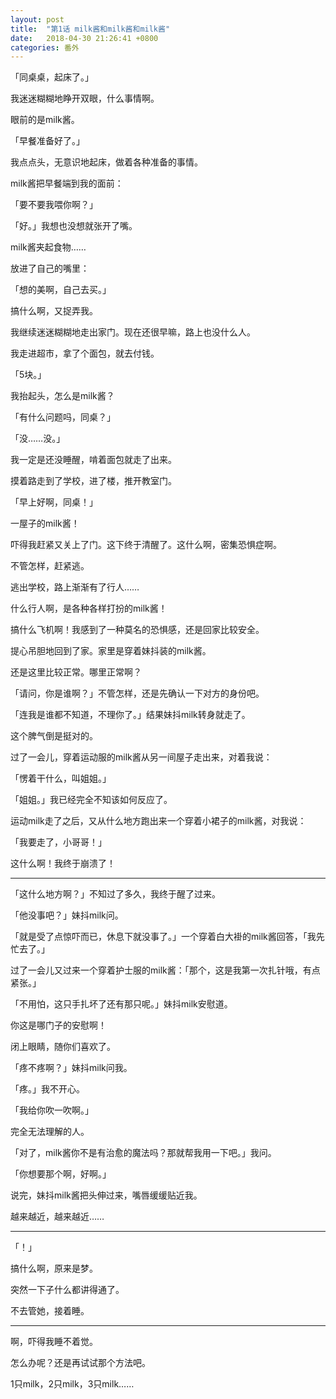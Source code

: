 ```yaml
---
layout: post
title:  "第1话 milk酱和milk酱和milk酱"
date:   2018-04-30 21:26:41 +0800
categories: 番外
---
```

「同桌桌，起床了。」

我迷迷糊糊地睁开双眼，什么事情啊。

眼前的是milk酱。

「早餐准备好了。」

我点点头，无意识地起床，做着各种准备的事情。

milk酱把早餐端到我的面前：

「要不要我喂你啊？」

「好。」我想也没想就张开了嘴。

milk酱夹起食物……

放进了自己的嘴里：

「想的美啊，自己去买。」

搞什么啊，又捉弄我。

我继续迷迷糊糊地走出家门。现在还很早嘛，路上也没什么人。

我走进超市，拿了个面包，就去付钱。

「5块。」

我抬起头，怎么是milk酱？

「有什么问题吗，同桌？」

「没……没。」

我一定是还没睡醒，啃着面包就走了出来。

摸着路走到了学校，进了楼，推开教室门。

「早上好啊，同桌！」

一屋子的milk酱！

吓得我赶紧又关上了门。这下终于清醒了。这什么啊，密集恐惧症啊。

不管怎样，赶紧逃。

逃出学校，路上渐渐有了行人……

什么行人啊，是各种各样打扮的milk酱！

搞什么飞机啊！我感到了一种莫名的恐惧感，还是回家比较安全。

提心吊胆地回到了家。家里是穿着妹抖装的milk酱。

还是这里比较正常。哪里正常啊？

「请问，你是谁啊？」不管怎样，还是先确认一下对方的身份吧。

「连我是谁都不知道，不理你了。」结果妹抖milk转身就走了。

这个脾气倒是挺对的。

过了一会儿，穿着运动服的milk酱从另一间屋子走出来，对着我说：

「愣着干什么，叫姐姐。」

「姐姐。」我已经完全不知该如何反应了。

运动milk走了之后，又从什么地方跑出来一个穿着小裙子的milk酱，对我说：

「我要走了，小哥哥！」

这什么啊！我终于崩溃了！

---

「这什么地方啊？」不知过了多久，我终于醒了过来。

「他没事吧？」妹抖milk问。

「就是受了点惊吓而已，休息下就没事了。」一个穿着白大褂的milk酱回答，「我先忙去了。」

过了一会儿又过来一个穿着护士服的milk酱：「那个，这是我第一次扎针哦，有点紧张。」

「不用怕，这只手扎坏了还有那只呢。」妹抖milk安慰道。

你这是哪门子的安慰啊！

闭上眼睛，随你们喜欢了。

「疼不疼啊？」妹抖milk问我。

「疼。」我不开心。

「我给你吹一吹啊。」

完全无法理解的人。

「对了，milk酱你不是有治愈的魔法吗？那就帮我用一下吧。」我问。

「你想要那个啊，好啊。」

说完，妹抖milk酱把头伸过来，嘴唇缓缓贴近我。

越来越近，越来越近……

---

「！」

搞什么啊，原来是梦。

突然一下子什么都讲得通了。

不去管她，接着睡。

---

啊，吓得我睡不着觉。

怎么办呢？还是再试试那个方法吧。

1只milk，2只milk，3只milk……